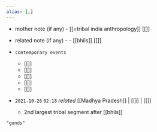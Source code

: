 ```yaml
---
alias: [,]
---
```

- mother note (if any)
		- [[=tribal india anthropology]] [[]]
- related note (if any) -
		- [[bhils]] [[]]
- `contemporary events`
	- [[]]
	- [[]]
	- [[]]
	- [[]]
	- [[]]

- `2021-10-26`  `02:18` _related_ [[Madhya Pradesh]] | [[]] | [[]]
	- 2nd largest tribal segment after [[bhils]]

```query
"gonds"
```